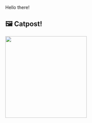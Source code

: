 Hello there!



## 🖼️ Catpost!

<sub>
    <img src="https://cdn2.thecatapi.com/images/MTkzNzkxNQ.jpg" height="256">
</sub>

